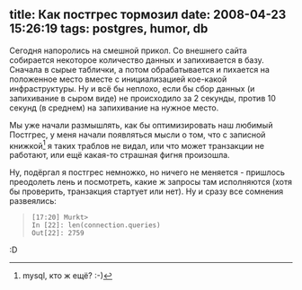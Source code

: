 title: Как постгрес тормозил
date: 2008-04-23 15:26:19
tags: postgres, humor, db
----


Сегодня напоролись на смешной прикол. Со внешнего сайта собирается некоторое количество данных и запихивается в базу. Сначала в сырые таблички, а потом обрабатывается и пихается на положенное место вместе с инициализацией кое-какой инфраструктуры. Ну и всё бы неплохо, если бы сбор данных (и запихивание в сыром виде) не происходило за 2 секунды, против 10 секунд (в среднем) на запихивание на нужное место.

Мы уже начали размышлять, как бы оптимизировать наш любимый Постгрес, у меня начали появляться мысли о том, что с записной книжкой[^1] я таких траблов не видал, или что может транзакции не работают, или ещё какая-то страшная фигня произошла.

Ну, подёргал я постгрес немножко, но ничего не меняется - пришлось преодолеть лень и посмотреть, какие ж запросы там исполняются (хотя бы проверить, транзакция стартует или нет). Ну и сразу все сомнения развеялись:

>     [17:20] Murkt> 
>     In [22]: len(connection.queries)
>     Out[22]: 2759

:D

[^1]: mysql, кто ж ещё? :-)
